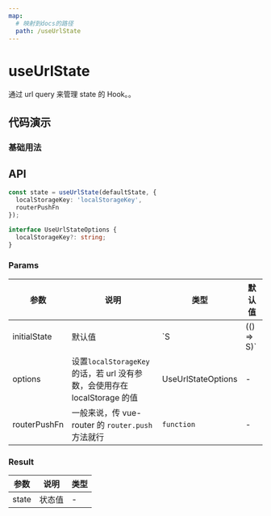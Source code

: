 ```yaml
---
map:
  # 映射到docs的路径
  path: /useUrlState
---
```


# useUrlState

通过 url query 来管理 state 的 Hook。。

## 代码演示

### 基础用法

<demo src="./demo/demo.vue"
language="vue"
title="基本用法"
desc="将状态同步到 url query 中。通过设置值为 undefind, 可以从 url query 上彻底删除某个属性，从而使用默认值。">
</demo>

## API

```typescript
const state = useUrlState(defaultState, {
  localStorageKey: 'localStorageKey',
  routerPushFn
});

interface UseUrlStateOptions {
  localStorageKey?: string;
}
```

### Params

| 参数         | 说明                                                                     | 类型               | 默认值 |
| ------------ | ------------------------------------------------------------------------ | ------------------ | ------ |
| initialState | 默认值                                                                   | `S | (() => S)`    | -      |
| options      | 设置`localStorageKey`的话，若 url 没有参数，会使用存在 localStorage 的值 | UseUrlStateOptions | -      |
| routerPushFn | 一般来说，传 vue-router 的 `router.push`方法就行                         | `function`         | -      |

### Result

| 参数  | 说明   | 类型 |
| ----- | ------ | ---- |
| state | 状态值 | -    |

